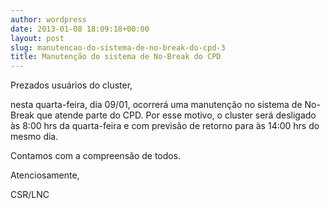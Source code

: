 ```yaml
---
author: wordpress
date: 2013-01-08 18:09:18+00:00
layout: post
slug: manutencao-do-sistema-de-no-break-do-cpd-3
title: Manutenção do sistema de No-Break do CPD
---
```


Prezados usuários do cluster,

nesta quarta-feira, dia 09/01, ocorrerá uma manutenção no sistema de No-Break que atende parte do CPD. Por esse motivo, o cluster será desligado às 8:00 hrs da quarta-feira e com previsão de retorno para às 14:00 hrs do mesmo dia.

Contamos com a compreensão de todos.

Atenciosamente,

CSR/LNC
